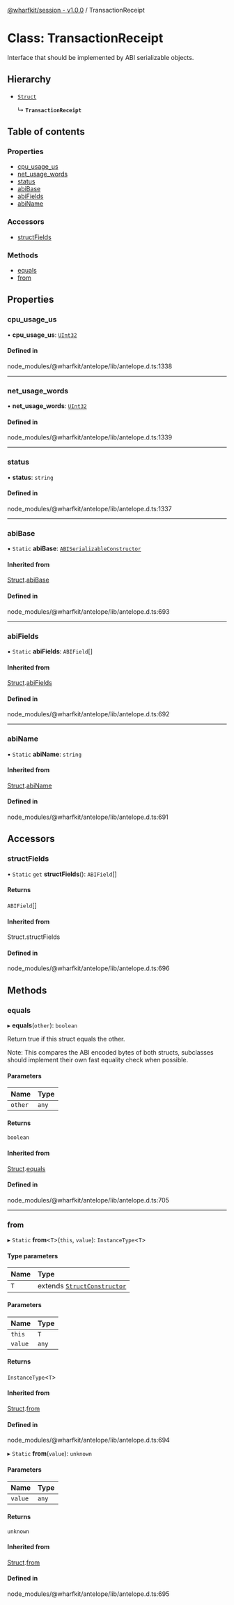 [@wharfkit/session - v1.0.0](/docs/testREADME.md) / TransactionReceipt

# Class: TransactionReceipt

Interface that should be implemented by ABI serializable objects.

## Hierarchy

- [`Struct`](/docs/testclasses/Struct-1.md)

  ↳ **`TransactionReceipt`**

## Table of contents

### Properties

- [cpu\_usage\_us](/docs/testclasses/TransactionReceipt.md#cpu_usage_us)
- [net\_usage\_words](/docs/testclasses/TransactionReceipt.md#net_usage_words)
- [status](/docs/testclasses/TransactionReceipt.md#status)
- [abiBase](/docs/testclasses/TransactionReceipt.md#abibase)
- [abiFields](/docs/testclasses/TransactionReceipt.md#abifields)
- [abiName](/docs/testclasses/TransactionReceipt.md#abiname)

### Accessors

- [structFields](/docs/testclasses/TransactionReceipt.md#structfields)

### Methods

- [equals](/docs/testclasses/TransactionReceipt.md#equals)
- [from](/docs/testclasses/TransactionReceipt.md#from)

## Properties

### cpu\_usage\_us

• **cpu\_usage\_us**: [`UInt32`](/docs/testclasses/UInt32.md)

#### Defined in

node_modules/@wharfkit/antelope/lib/antelope.d.ts:1338

___

### net\_usage\_words

• **net\_usage\_words**: [`UInt32`](/docs/testclasses/UInt32.md)

#### Defined in

node_modules/@wharfkit/antelope/lib/antelope.d.ts:1339

___

### status

• **status**: `string`

#### Defined in

node_modules/@wharfkit/antelope/lib/antelope.d.ts:1337

___

### abiBase

▪ `Static` **abiBase**: [`ABISerializableConstructor`](/docs/testinterfaces/ABISerializableConstructor.md)

#### Inherited from

[Struct](/docs/testclasses/Struct-1.md).[abiBase](/docs/testclasses/Struct-1.md#abibase)

#### Defined in

node_modules/@wharfkit/antelope/lib/antelope.d.ts:693

___

### abiFields

▪ `Static` **abiFields**: `ABIField`[]

#### Inherited from

[Struct](/docs/testclasses/Struct-1.md).[abiFields](/docs/testclasses/Struct-1.md#abifields)

#### Defined in

node_modules/@wharfkit/antelope/lib/antelope.d.ts:692

___

### abiName

▪ `Static` **abiName**: `string`

#### Inherited from

[Struct](/docs/testclasses/Struct-1.md).[abiName](/docs/testclasses/Struct-1.md#abiname)

#### Defined in

node_modules/@wharfkit/antelope/lib/antelope.d.ts:691

## Accessors

### structFields

• `Static` `get` **structFields**(): `ABIField`[]

#### Returns

`ABIField`[]

#### Inherited from

Struct.structFields

#### Defined in

node_modules/@wharfkit/antelope/lib/antelope.d.ts:696

## Methods

### equals

▸ **equals**(`other`): `boolean`

Return true if this struct equals the other.

Note: This compares the ABI encoded bytes of both structs, subclasses
      should implement their own fast equality check when possible.

#### Parameters

| Name | Type |
| :------ | :------ |
| `other` | `any` |

#### Returns

`boolean`

#### Inherited from

[Struct](/docs/testclasses/Struct-1.md).[equals](/docs/testclasses/Struct-1.md#equals)

#### Defined in

node_modules/@wharfkit/antelope/lib/antelope.d.ts:705

___

### from

▸ `Static` **from**<`T`\>(`this`, `value`): `InstanceType`<`T`\>

#### Type parameters

| Name | Type |
| :------ | :------ |
| `T` | extends [`StructConstructor`](/docs/testinterfaces/StructConstructor.md) |

#### Parameters

| Name | Type |
| :------ | :------ |
| `this` | `T` |
| `value` | `any` |

#### Returns

`InstanceType`<`T`\>

#### Inherited from

[Struct](/docs/testclasses/Struct-1.md).[from](/docs/testclasses/Struct-1.md#from)

#### Defined in

node_modules/@wharfkit/antelope/lib/antelope.d.ts:694

▸ `Static` **from**(`value`): `unknown`

#### Parameters

| Name | Type |
| :------ | :------ |
| `value` | `any` |

#### Returns

`unknown`

#### Inherited from

[Struct](/docs/testclasses/Struct-1.md).[from](/docs/testclasses/Struct-1.md#from)

#### Defined in

node_modules/@wharfkit/antelope/lib/antelope.d.ts:695
